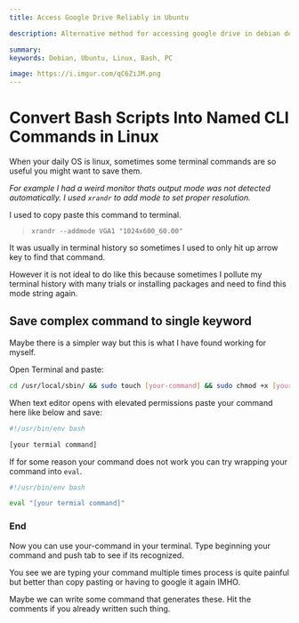 ```yaml
---
title: Access Google Drive Reliably in Ubuntu

description: Alternative method for accessing google drive in debian desktops.

summary: 
keywords: Debian, Ubuntu, Linux, Bash, PC

image: https://i.imgur.com/qC6ZiJM.png
---
```

# Convert Bash Scripts Into Named CLI Commands in Linux

When your daily OS is linux, sometimes some terminal commands are so useful you might want to save them.

_For example I had a weird monitor thats output mode was not detected automatically. I used `xrandr` to add mode to set proper resolution._

I used to copy paste this command to terminal. 
> `xrandr --addmode VGA1 "1024x600_60.00"`

It was usually in terminal history so sometimes I used to only hit up arrow key to find that command. 

However it is not ideal to do like this because sometimes I pollute my terminal history with many trials or installing packages and need to find this mode string again.

## Save complex command to single keyword

Maybe there is a simpler way but this is what I have found working for myself.

Open Terminal and paste:

```bash
cd /usr/local/sbin/ && sudo touch [your-command] && sudo chmod +x [your-command] && sudo gedit [your-command]
```

When text editor opens with elevated permissions paste your command here like below and save:

```bash
#!/usr/bin/env bash

[your termial command]
```

If for some reason your command does not work you can try wrapping your command into `eval`.

```bash
#!/usr/bin/env bash

eval "[your termial command]"
``` 

 ### End

 Now you can use your-command in your terminal. Type beginning your command and push tab to see if its recognized.

 You see we are typing your command multiple times process is quite painful but better than copy pasting or having to google it again IMHO.

 Maybe we can write some command that generates these. Hit the comments if you already written such thing.

